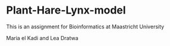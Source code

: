 # Plant-Hare-Lynx-model

This is an assignment for Bioinformatics at Maastricht University

Maria el Kadi and Lea Dratwa
